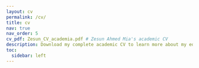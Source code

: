```yaml
---
layout: cv
permalink: /cv/
title: cv
nav: true
nav_order: 5
cv_pdf: Zesun_CV_academia.pdf # Zesun Ahmed Mia's academic CV
description: Download my complete academic CV to learn more about my education, research experience, publications, and professional achievements.
toc:
  sidebar: left
---
```

